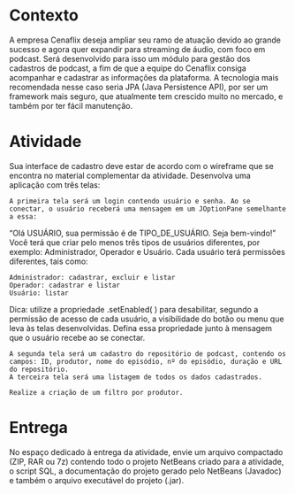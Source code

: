# Contexto
A empresa Cenaflix deseja ampliar seu ramo de atuação devido ao grande sucesso e agora quer expandir para streaming de áudio, com foco em podcast. Será desenvolvido para isso um módulo para gestão dos cadastros de podcast, a fim de que a equipe do Cenaflix consiga acompanhar e cadastrar as informações da plataforma. A tecnologia mais recomendada nesse caso seria JPA (Java Persistence API), por ser um framework mais seguro, que atualmente tem crescido muito no mercado, e também por ter fácil manutenção.
 
# Atividade
Sua interface de cadastro deve estar de acordo com o wireframe que se encontra no material complementar da atividade.
Desenvolva uma aplicação com três telas:

    A primeira tela será um login contendo usuário e senha. Ao se conectar, o usuário receberá uma mensagem em um JOptionPane semelhante a essa:

“Olá USUÁRIO, sua permissão é de TIPO_DE_USUÁRIO. Seja bem-vindo!”
Você terá que criar pelo menos três tipos de usuários diferentes, por exemplo: Administrador, Operador e Usuário. Cada usuário terá permissões diferentes, tais como:

    Administrador: cadastrar, excluir e listar
    Operador: cadastrar e listar
    Usuário: listar

Dica: utilize a propriedade .setEnabled( ) para desabilitar, segundo a permissão de acesso de cada usuário, a visibilidade do botão ou menu que leva às telas desenvolvidas. Defina essa propriedade junto à mensagem que o usuário recebe ao se conectar.

    A segunda tela será um cadastro do repositório de podcast, contendo os campos: ID, produtor, nome do episódio, nº do episódio, duração e URL do repositório.
    A terceira tela será uma listagem de todos os dados cadastrados.

    Realize a criação de um filtro por produtor.

# Entrega
No espaço dedicado à entrega da atividade, envie um arquivo compactado (ZIP, RAR ou 7z) contendo todo o projeto NetBeans criado para a atividade, o script SQL, a documentação do projeto gerado pelo NetBeans (Javadoc) e também o arquivo executável do projeto (.jar).
